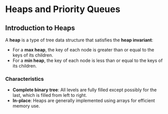 # Heaps and Priority Queues

## Introduction to Heaps

A **heap** is a type of tree data structure that satisfies the **heap invariant**: 
- For a **max heap**, the key of each node is greater than or equal to the keys of its children.
- For a **min heap**, the key of each node is less than or equal to the keys of its children.

### Characteristics
- **Complete binary tree**: All levels are fully filled except possibly for the last, which is filled from left to right.
- **In-place**: Heaps are generally implemented using arrays for efficient memory use.
